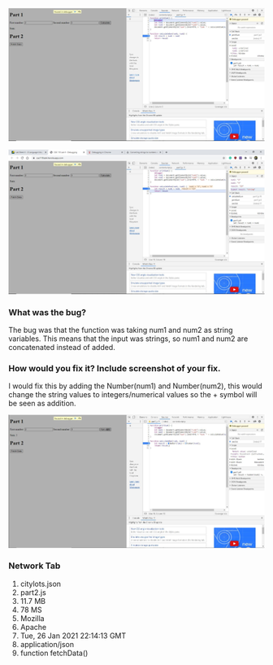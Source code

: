 ![When the debugger is triggered, set a breakpoint at the initialization of the local variable result in calculateSum(). Take a screenshot of the list of breakpoints containing the breakpoint you just added.](trigger.jpg)

![Add watch expressions to find the value of num1 and num2, and the data type of result. Take a screenshot of the watch expressions list.](watch.jpg)


### What was the bug?

The bug was that the function was taking num1 and num2 as string variables. This means that
the input was strings, so num1 and num2 are concatenated instead of added.

### How would you fix it? Include screenshot of your fix.

I would fix this by adding the Number(num1) and Number(num2), this would change the string values to integers/numerical values
so the + symbol will be seen as addition.

![the fix](fix.jpg)


### Network Tab

1. citylots.json
2. part2.js
3. 11.7 MB
4. 78 MS
5. Mozilla
6. Apache
7. Tue, 26 Jan 2021 22:14:13 GMT
8. application/json
9. function fetchData()